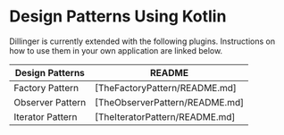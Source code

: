 # Design Patterns Using Kotlin

Dillinger is currently extended with the following plugins. Instructions on how to use them in your own application are linked below.

| Design Patterns | README |
| ------ | ------ |
| Factory Pattern | [TheFactoryPattern/README.md]
| Observer Pattern | [TheObserverPattern/README.md]
| Iterator Pattern | [TheIteratorPattern/README.md]
